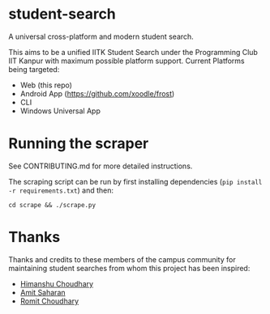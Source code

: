 # student-search
A universal cross-platform and modern student search.

This aims to be a unified IITK Student Search under the Programming Club
IIT Kanpur with maximum possible platform support. Current Platforms
being targeted:
* Web (this repo)
* Android App (https://github.com/xoodle/frost)
* CLI
* Windows Universal App

# Running the scraper
See CONTRIBUTING.md for more detailed instructions.

The scraping script can be run by first installing dependencies (`pip install -r requirements.txt`) and then:
```
cd scrape && ./scrape.py
```

# Thanks
Thanks and credits to these members of the campus community for maintaining student searches
from whom this project has been inspired:
* [Himanshu Choudhary](https://bitbucket.org/himanshuchoudhary/profile/repositories)
* [Amit Saharan](https://github.com/asaharan)
* [Romit Choudhary](https://github.com/romitgithub)

